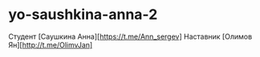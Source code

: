 # yo-saushkina-anna-2
Студент [Саушкина Анна][https://t.me/Ann_sergev]
Наставник [Олимов Ян][http://t.me/OlimvJan]
